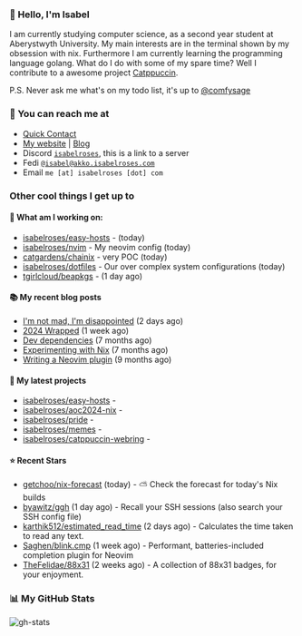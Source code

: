 ### 👋 Hello, I'm Isabel

I am currently studying computer science, as a second year student at Aberystwyth University. My main interests are in the terminal shown by my obsession with nix. Furthermore I am currently learning the programming language golang.
What do I do with some of my spare time? Well I contribute to a awesome project [Catppuccin](https://github.com/catppuccin/catppuccin).

P.S. Never ask me what's on my todo list, it's up to [@comfysage](https://github.com/comfysage)

### 📧 You can reach me at

* [Quick Contact](https://isabel.contact)
* [My website](https://isabelroses.com) | [Blog](https://isabelroses.com/blog)
* Discord [`isabelroses`](https://discord.gg/8RVhHeJH3x), this is a link to a server
* Fedi [`@isabel@akko.isabelroses.com`](https://akko.isabelroses.com/isabel)
* Email `me [at] isabelroses [dot] com`

### Other cool things I get up to

#### 👷 What am I working on:


- [isabelroses/easy-hosts](https://github.com/isabelroses/easy-hosts) -  (today)
- [isabelroses/nvim](https://github.com/isabelroses/nvim) - My neovim config (today)
- [catgardens/chainix](https://github.com/catgardens/chainix) - very POC (today)
- [isabelroses/dotfiles](https://github.com/isabelroses/dotfiles) - Our over complex system configurations  (today)
- [tgirlcloud/beapkgs](https://github.com/tgirlcloud/beapkgs) -  (1 day ago)

#### 📚 My recent blog posts

- [I&#39;m not mad, I&#39;m disappointed](https://isabelroses.com/blog/im-not-mad-im-disapointed-10) (2 days ago)
- [2024 Wrapped](https://isabelroses.com/blog/2024-wrapped-9) (1 week ago)
- [Dev dependencies](https://isabelroses.com/blog/nix-shells-8) (7 months ago)
- [Experimenting with Nix](https://isabelroses.com/blog/experimenting-with-nix-7) (7 months ago)
- [Writing a Neovim plugin](https://isabelroses.com/blog/writing-a-neovim-plugin-6) (9 months ago)

#### 🌱 My latest projects

- [isabelroses/easy-hosts](https://github.com/isabelroses/easy-hosts) - 
- [isabelroses/aoc2024-nix](https://github.com/isabelroses/aoc2024-nix) - 
- [isabelroses/pride](https://github.com/isabelroses/pride) - 
- [isabelroses/memes](https://github.com/isabelroses/memes) - 
- [isabelroses/catppuccin-webring](https://github.com/isabelroses/catppuccin-webring) - 

#### ⭐ Recent Stars

- [getchoo/nix-forecast](https://github.com/getchoo/nix-forecast) (today) - ⛅ Check the forecast for today&#39;s Nix builds
- [byawitz/ggh](https://github.com/byawitz/ggh) (1 day ago) - Recall your SSH sessions (also search your SSH config file)
- [karthik512/estimated_read_time](https://github.com/karthik512/estimated_read_time) (2 days ago) - Calculates the time taken to read any text.
- [Saghen/blink.cmp](https://github.com/Saghen/blink.cmp) (1 week ago) - Performant, batteries-included completion plugin for Neovim 
- [TheFelidae/88x31](https://github.com/TheFelidae/88x31) (2 weeks ago) - A collection of 88x31 badges, for your enjoyment.


### 📊 My GitHub Stats

![gh-stats](https://github-readme-stats-one-bice.vercel.app/api?username=isabelroses&include_all_commits=true&show_icons=true&bg_color=1e1e2e&text_color=cdd6f4&icon_color=cba6f7&title_color=94e2d5&border_color=313244&role=OWNER,ORGANIZATION_MEMBER)


